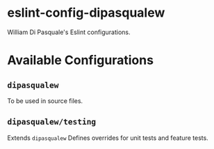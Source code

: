 # eslint-config-dipasqualew
William Di Pasquale's Eslint configurations.

# Available Configurations

## `dipasqualew`
To be used in source files.

## `dipasqualew/testing`
Extends `dipasqualew` Defines overrides for unit tests and feature tests.
